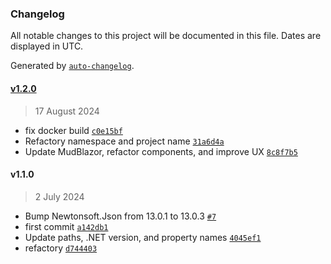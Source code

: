 ### Changelog

All notable changes to this project will be documented in this file. Dates are displayed in UTC.

Generated by [`auto-changelog`](https://github.com/CookPete/auto-changelog).

#### [v1.2.0](https://github.com/Genocs/blazor-wasm-template/compare/v1.1.0...v1.2.0)

> 17 August 2024

- fix docker build [`c0e15bf`](https://github.com/Genocs/blazor-wasm-template/commit/c0e15bf3def38d13edec55b3561c9a50acb28e9e)
- Refactory namespace and project name [`31a6d4a`](https://github.com/Genocs/blazor-wasm-template/commit/31a6d4a178885a4c81ea23b6c910b2200d206acf)
- Update MudBlazor, refactor components, and improve UX [`8c8f7b5`](https://github.com/Genocs/blazor-wasm-template/commit/8c8f7b57ea00aac0a3f34c20b8b93dc208e47e91)

#### v1.1.0

> 2 July 2024

- Bump Newtonsoft.Json from 13.0.1 to 13.0.3 [`#7`](https://github.com/Genocs/blazor-wasm-template/pull/7)
- first commit [`a142db1`](https://github.com/Genocs/blazor-wasm-template/commit/a142db10c19d2fd1b72d58ffd3412b7b9d8c1095)
- Update paths, .NET version, and property names [`4045ef1`](https://github.com/Genocs/blazor-wasm-template/commit/4045ef1e4e7b1d1547db5c2e96e11bb09d5f710e)
- refactory [`d744403`](https://github.com/Genocs/blazor-wasm-template/commit/d744403ab5bc249b51e95d91582a1f8aebe3d933)
